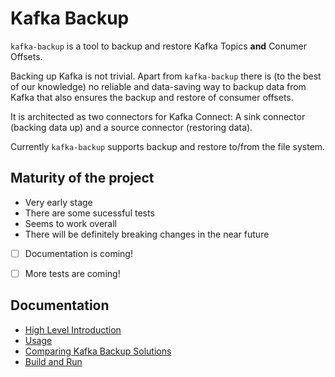 # Kafka Backup

`kafka-backup` is a tool to backup and restore Kafka Topics **and**
Conumer Offsets.

Backing up Kafka is not trivial. Apart from `kafka-backup` there is
(to the best of our knowledge) no reliable and data-saving way to
backup data from Kafka that also ensures the backup and restore of
consumer offsets.

It is architected as two connectors for Kafka
Connect: A sink connector (backing data up) and a source connector
(restoring data).

Currently `kafka-backup` supports backup and restore to/from the file
system.

## Maturity of the project

* Very early stage
* There are some sucessful tests
* Seems to work overall
* There will be definitely breaking changes in the near future
* [ ] Documentation is coming!
* [ ] More tests are coming!


## Documentation

* [High Level
  Introduction](./docs/Blogposts/2019-06_Introducing_Kafka_Backup.md)
* [Usage](./docs/Usage.md)
* [Comparing Kafka Backup
  Solutions](./docs/Comparing_Kafka_Backup_Solutions.md)
* [Build and Run](./docs/Build_and_Run.md)

